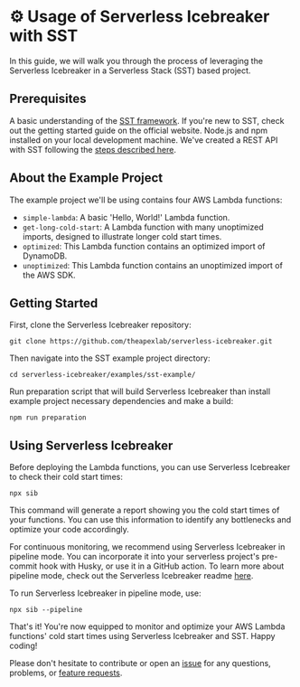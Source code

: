 # ⚙️ Usage of Serverless Icebreaker with SST

In this guide, we will walk you through the process of leveraging the Serverless Icebreaker in a Serverless Stack (SST) based project.

## Prerequisites

A basic understanding of the [SST framework](https://sst.dev/). If you're new to SST, check out the getting started guide on the official website.
Node.js and npm installed on your local development machine.
We've created a REST API with SST following the [steps described here](https://sst.dev/examples/how-to-create-a-rest-api-with-serverless.html).

## About the Example Project

The example project we'll be using contains four AWS Lambda functions:

- `simple-lambda`: A basic 'Hello, World!' Lambda function.
- `get-long-cold-start`: A Lambda function with many unoptimized imports, designed to illustrate longer cold start times.
- `optimized`: This Lambda function contains an optimized import of DynamoDB.
- `unoptimized`: This Lambda function contains an unoptimized import of the AWS SDK.

## Getting Started

First, clone the Serverless Icebreaker repository:

```
git clone https://github.com/theapexlab/serverless-icebreaker.git
```

Then navigate into the SST example project directory:

```
cd serverless-icebreaker/examples/sst-example/
```

Run preparation script that will build Serverless Icebreaker than install example project necessary dependencies and make a build:

```
npm run preparation
```

## Using Serverless Icebreaker

Before deploying the Lambda functions, you can use Serverless Icebreaker to check their cold start times:

```
npx sib
```

This command will generate a report showing you the cold start times of your functions. You can use this information to identify any bottlenecks and optimize your code accordingly.

For continuous monitoring, we recommend using Serverless Icebreaker in pipeline mode. You can incorporate it into your serverless project's pre-commit hook with Husky, or use it in a GitHub action. To learn more about pipeline mode, check out the Serverless Icebreaker readme [here](https://github.com/theapexlab/serverless-icebreaker/blob/main/README.md).

To run Serverless Icebreaker in pipeline mode, use:

```
npx sib --pipeline
```

That's it! You're now equipped to monitor and optimize your AWS Lambda functions' cold start times using Serverless Icebreaker and SST. Happy coding!

Please don't hesitate to contribute or open an [issue](https://github.com/theapexlab/serverless-icebreaker/issues/new?labels=bug) for any questions, problems, or [feature requests](https://github.com/theapexlab/serverless-icebreaker/issues/new?labels=feature).
